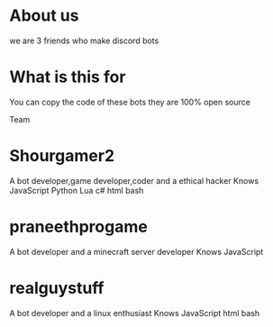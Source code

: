 # About us
we are 3 friends who make discord bots
# What is this for
You can copy the code of these bots they are 100% open source

Team
# Shourgamer2
A bot developer,game developer,coder and a ethical hacker
Knows
JavaScript Python Lua c# html bash

# praneethprogame
A bot developer and a minecraft server developer
Knows
JavaScript

# realguystuff
A bot developer and a linux enthusiast
Knows
JavaScript html bash
